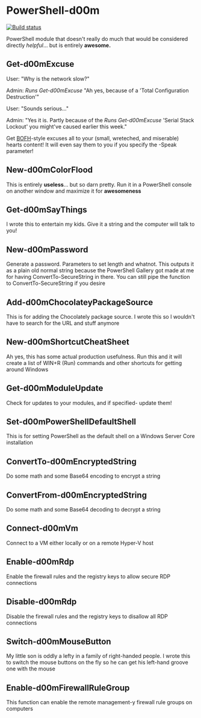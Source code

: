# PowerShell-d00m
[![Build status](https://ci.appveyor.com/api/projects/status/bygmowboomxrg1e3?svg=true)](https://ci.appveyor.com/project/doomjaw87/powershell-d00m)

PowerShell module that doesn't really do much that would be considered directly *helpful*... but is entirely **awesome.**

## Get-d00mExcuse
User: "Why is the network slow?"

Admin: _Runs Get-d00mExcuse_ "Ah yes, because of a 'Total Configuration Destruction'"

User: "Sounds serious..."

Admin: "Yes it is. Partly because of the _Runs Get-d00mExcuse_ 'Serial Stack Lockout' you might've caused earlier this week."

Get [BOFH](https://en.wikipedia.org/wiki/Bastard_Operator_From_Hell)-style excuses all to your (small, wreteched, and miserable) hearts content!
It will even say them to you if you specify the -Speak parameter!

## New-d00mColorFlood
This is entirely __useless__... but so darn pretty. Run it in a PowerShell console on another window and maximize it for **awesomeness**

## Get-d00mSayThings
I wrote this to entertain my kids. Give it a string and the computer will talk to you!

## New-d00mPassword
Generate a password. Parameters to set length and whatnot. This outputs it as a plain old normal string because the PowerShell Gallery got made at me for having ConvertTo-SecureString in there. You can still pipe the function to ConvertTo-SecureString if you desire

## Add-d00mChocolateyPackageSource
This is for adding the Chocolately package source. I wrote this so I wouldn't have to search for the URL and stuff anymore

## New-d00mShortcutCheatSheet
Ah yes, this has some actual production usefulness. Run this and it will create a list of WIN+R (Run) commands and other shortcuts for getting around Windows

## Get-d00mModuleUpdate
Check for updates to your modules, and if specified- update them!

## Set-d00mPowerShellDefaultShell
This is for setting PowerShell as the default shell on a Windows Server Core installation

## ConvertTo-d00mEncryptedString
Do some math and some Base64 encoding to encrypt a string

## ConvertFrom-d00mEncryptedString
Do some math and some Base64 decoding to decrypt a string

## Connect-d00mVm
Connect to a VM either locally or on a remote Hyper-V host

## Enable-d00mRdp
Enable the firewall rules and the registry keys to allow secure RDP connections

## Disable-d00mRdp
Disable the firewall rules and the registry keys to disallow all RDP connections

## Switch-d00mMouseButton
My little son is oddly a lefty in a family of right-handed people. I wrote this to switch the mouse buttons on the fly so he can get his left-hand groove one with the mouse

## Enable-d00mFirewallRuleGroup
This function can enable the remote management-y firewall rule groups on computers
